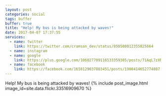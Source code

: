 ```yaml
---
layout: post
categories: social
tags: buffer
buffer: true
title: "Help! My bus is being attacked by waves!"
date: 2017-04-07 17:37:55
services: 
  - name: twitter
    link: https://twitter.com/cramsan_dev/status/850508012355825664
  - name: instagram
  - name: google
    link: https://plus.google.com/106027709116533359385/posts/71AqL7zXNzJ
  - name: facebook
    link: https://facebook.com/1658129037803451/posts/1908414652774887
---
```

Help! My bus is being attacked by waves!
{% include post_image.html image_id=site.data.flickr.33516909670 %}
